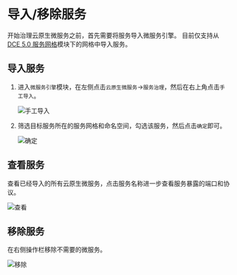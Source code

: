 # 导入/移除服务

开始治理云原生微服务之前，首先需要将服务导入微服务引擎。
目前仅支持从 [DCE 5.0 服务网格](../../mspider/intro/index.md)模块下的网格中导入服务。

## 导入服务

1. 进入`微服务引擎`模块，在左侧点击`云原生微服务`->`服务治理`，然后在右上角点击`手工导入`。

    ![手工导入](https://docs.daocloud.io/daocloud-docs-images/docs/zh/docs/skoala/images/cloudms-import01.png)

2. 筛选目标服务所在的服务网格和命名空间，勾选该服务，然后点击`确定`即可。

    ![确定](https://docs.daocloud.io/daocloud-docs-images/docs/zh/docs/skoala/images/cloudms-import02.png)

## 查看服务

查看已经导入的所有云原生微服务，点击服务名称进一步查看服务暴露的端口和协议。

![查看](https://docs.daocloud.io/daocloud-docs-images/docs/zh/docs/skoala/images/cloudms-import03.png)

## 移除服务

在右侧操作栏移除不需要的微服务。

![移除](https://docs.daocloud.io/daocloud-docs-images/docs/zh/docs/skoala/images/cloudms-import04.png)
